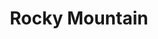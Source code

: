 ---
title: "Rocky Mountain"
url: /ponferrada/rocky-mountain-calle-camino-de-santiago/
shop: Sport
---